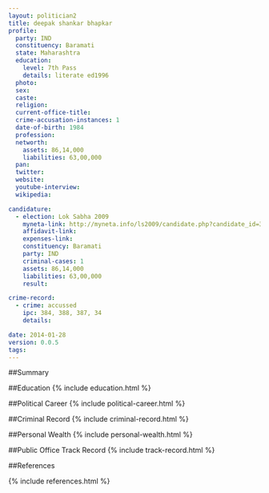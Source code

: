 ```yaml
---
layout: politician2
title: deepak shankar bhapkar
profile: 
  party: IND
  constituency: Baramati
  state: Maharashtra
  education: 
    level: 7th Pass
    details: literate ed1996
  photo: 
  sex: 
  caste: 
  religion: 
  current-office-title: 
  crime-accusation-instances: 1
  date-of-birth: 1984
  profession: 
  networth: 
    assets: 86,14,000
    liabilities: 63,00,000
  pan: 
  twitter: 
  website: 
  youtube-interview: 
  wikipedia: 

candidature: 
  - election: Lok Sabha 2009
    myneta-link: http://myneta.info/ls2009/candidate.php?candidate_id=3621
    affidavit-link: 
    expenses-link: 
    constituency: Baramati 
    party: IND
    criminal-cases: 1
    assets: 86,14,000
    liabilities: 63,00,000
    result:  

crime-record: 
  - crime: accussed
    ipc: 384, 388, 387, 34
    details:  

date: 2014-01-28
version: 0.0.5
tags: 
---
```

##Summary


##Education
{% include education.html %}


##Political Career
{% include political-career.html %}


##Criminal Record
{% include criminal-record.html %}


##Personal Wealth
{% include personal-wealth.html %}


##Public Office Track Record
{% include track-record.html %}


##References


{% include references.html %}